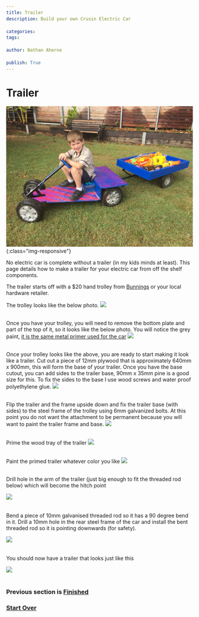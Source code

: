 ```yaml
---
title: Trailer
description: Build your own Crusin Electric Car

categories:
tags:

author: Nathan Aherne

publish: True
---
```


# Trailer

![Banner image](banner.jpg){:class="img-responsive"}

No electric car is complete without a trailer (in my kids minds at least). This page details how to make a trailer for your electric car from off the shelf components.

The trailer starts off with a $20 hand trolley from [Bunnings](https://www.bunnings.com.au/250kg-p-handle-trolley-with-pneumatic-tyres_p2972045) or your local hardware retailer. 

The trolley looks like the below photo.
<img src="https://i.imgur.com/66UYBda.jpg">
<br>
<br>

Once you have your trolley, you will need to remove the bottom plate and part of the top of it, so it looks like the below photo. You will notice the grey paint, [it is the same metal primer used for the car](/cruisin/diy/priming-the-frame/index.html)
<img src="https://i.imgur.com/rEgYuor.jpg">
<br>
<br>

Once your trolley looks like the above, you are ready to start making it look like a trailer. Cut out a piece of 12mm plywood that is approximately 640mm x 900mm, this will form the base of your trailer. Once you have the base cutout, you can add sides to the trailer base, 90mm x 35mm pine is a good size for this. To fix the sides to the base I use wood screws and water proof polyethylene glue.
<img src="https://i.imgur.com/C5pky8I.jpg">
<br>
<br>

Flip the trailer and the frame upside down and fix the trailer base (with sides) to the steel frame of the trolley using 6mm galvanized bolts. At this point you do not want the attachment to be permanent because you will want to paint the trailer frame and base.
<img src="https://i.imgur.com/vJYVNte.jpg">
<br>
<br>

Prime the wood tray of the trailer
<img src="https://i.imgur.com/8K3Oezb.jpg">
<br>
<br>

Paint the primed trailer whatever color you like
<img src="https://i.imgur.com/nxpbp3b.jpg">
<br>
<br>

Drill hole in the arm of the trailer (just big enough to fit the threaded rod below) which will become the hitch point

<img src="https://i.imgur.com/CxBVdNp.jpg">
<br>
<br>

Bend a piece of 10mm galvanised threaded rod so it has a 90 degree bend in it. Drill a 10mm hole in the rear steel frame of the car and install the bent threaded rod so it is pointing downwards (for safety).

<img src="https://i.imgur.com/oPppbrI.jpg">
<br>
<br>

You should now have a trailer that looks just like this

<img src="https://i.imgur.com/Hroqr27.jpg">
<br>
<br>

### Previous section is [Finished](/cruisin/diy/finished/index.html)

### [Start Over](/cruisin/diy/index.html)